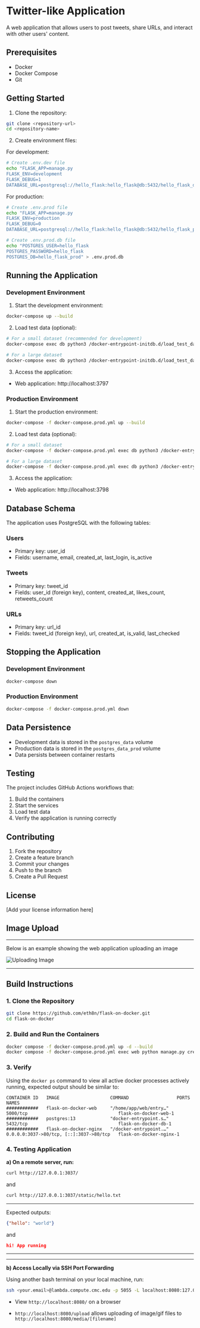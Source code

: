 # Twitter-like Application

A web application that allows users to post tweets, share URLs, and interact with other users' content.

## Prerequisites

- Docker
- Docker Compose
- Git

## Getting Started

1. Clone the repository:
```bash
git clone <repository-url>
cd <repository-name>
```

2. Create environment files:

For development:
```bash
# Create .env.dev file
echo "FLASK_APP=manage.py
FLASK_ENV=development
FLASK_DEBUG=1
DATABASE_URL=postgresql://hello_flask:hello_flask@db:5432/hello_flask_dev" > .env.dev
```

For production:
```bash
# Create .env.prod file
echo "FLASK_APP=manage.py
FLASK_ENV=production
FLASK_DEBUG=0
DATABASE_URL=postgresql://hello_flask:hello_flask@db:5432/hello_flask_prod" > .env.prod

# Create .env.prod.db file
echo "POSTGRES_USER=hello_flask
POSTGRES_PASSWORD=hello_flask
POSTGRES_DB=hello_flask_prod" > .env.prod.db
```

## Running the Application

### Development Environment

1. Start the development environment:
```bash
docker-compose up --build
```

2. Load test data (optional):
```bash
# For a small dataset (recommended for development)
docker-compose exec db python3 /docker-entrypoint-initdb.d/load_test_data.py --rows 100

# For a large dataset
docker-compose exec db python3 /docker-entrypoint-initdb.d/load_test_data.py --rows 1000000
```

3. Access the application:
- Web application: http://localhost:3797

### Production Environment

1. Start the production environment:
```bash
docker-compose -f docker-compose.prod.yml up --build
```

2. Load test data (optional):
```bash
# For a small dataset
docker-compose -f docker-compose.prod.yml exec db python3 /docker-entrypoint-initdb.d/load_test_data.py --rows 100

# For a large dataset
docker-compose -f docker-compose.prod.yml exec db python3 /docker-entrypoint-initdb.d/load_test_data.py --rows 1000000
```

3. Access the application:
- Web application: http://localhost:3798

## Database Schema

The application uses PostgreSQL with the following tables:

### Users
- Primary key: user_id
- Fields: username, email, created_at, last_login, is_active

### Tweets
- Primary key: tweet_id
- Fields: user_id (foreign key), content, created_at, likes_count, retweets_count

### URLs
- Primary key: url_id
- Fields: tweet_id (foreign key), url, created_at, is_valid, last_checked

## Stopping the Application

### Development Environment
```bash
docker-compose down
```

### Production Environment
```bash
docker-compose -f docker-compose.prod.yml down
```

## Data Persistence

- Development data is stored in the `postgres_data` volume
- Production data is stored in the `postgres_data_prod` volume
- Data persists between container restarts

## Testing

The project includes GitHub Actions workflows that:
1. Build the containers
2. Start the services
3. Load test data
4. Verify the application is running correctly

## Contributing

1. Fork the repository
2. Create a feature branch
3. Commit your changes
4. Push to the branch
5. Create a Pull Request

## License

[Add your license information here]

## Image Upload

---
Below is an example showing the web application uploading an image

![Uploading Image](testing_screenrecording.gif)

---

## Build Instructions

### 1. Clone the Repository

```bash
git clone https://github.com/eth8n/flask-on-docker.git
cd flask-on-docker
```

### 2. Build and Run the Containers

```bash
docker compose -f docker-compose.prod.yml up -d --build
docker compose -f docker-compose.prod.yml exec web python manage.py create_db
```



### 3. Verify

Using the `docker ps` command to view all active docker processes actively running, expected output should be similar to:

```
CONTAINER ID   IMAGE                   COMMAND                  PORTS                                     NAMES
############   flask-on-docker-web     "/home/app/web/entry…"   5000/tcp                                  flask-on-docker-web-1
############   postgres:13             "docker-entrypoint.s…"   5432/tcp                                  flask-on-docker-db-1
############   flask-on-docker-nginx   "/docker-entrypoint.…"   0.0.0.0:3037->80/tcp, [::]:3037->80/tcp   flask-on-docker-nginx-1
```

### 4. Testing Application

**a) On a remote server, run:**

```bash
curl http://127.0.0.1:3037/
```

and 

```bash
curl http://127.0.0.1:3037/static/hello.txt
```
---
Expected outputs:

```json
{"hello": "world"}
```

and

```json
hi! App running
```

---
---

**b) Access Locally via SSH Port Forwarding**

Using another bash terminal on your local machine, run:

```bash
ssh <your.email>@lambda.compute.cmc.edu -p 5055 -L localhost:8080:127.0.0.1:3037
```

- View `http://localhost:8080/` on a browser

- `http://localhost:8080/upload` allows uploading of image/gif files to `http://localhost:8080/media/[filename]`

